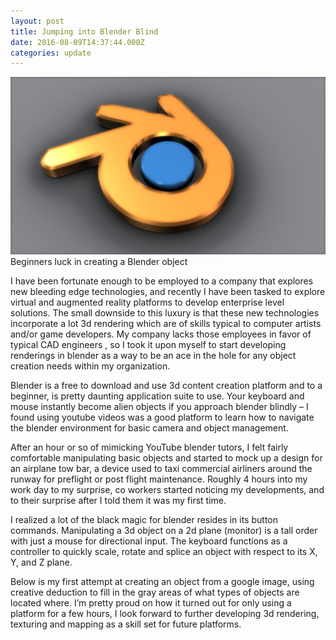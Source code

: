```yaml
---
layout: post
title: Jumping into Blender Blind
date: 2016-08-09T14:37:44.000Z
categories: update
---
```


<img src="/images/fulls/blender.jpg" class="fit image"> Beginners luck in creating a Blender object

I have been fortunate enough to be employed to a company that explores new bleeding edge technologies, and recently I have been tasked to explore virtual and augmented reality platforms to develop enterprise level solutions. The small downside to this luxury is that these new technologies incorporate a lot 3d rendering which are of skills typical to computer artists and/or game developers. My company lacks those employees in favor of typical CAD engineers , so I took it upon myself to start developing renderings in blender as a way to be an ace in the hole for any object creation needs within my organization. 

Blender is a free to download and use 3d content creation platform and to a beginner, is pretty daunting application suite to use. Your keyboard and mouse instantly become alien objects if you approach blender blindly – I found using youtube videos was a good platform to learn how to navigate the blender environment for basic camera and object management. 

After an hour or so of mimicking YouTube blender tutors, I felt fairly comfortable manipulating basic objects and started to mock up a design for an airplane tow bar,  a device used to taxi commercial airliners around the runway for preflight or post flight maintenance. Roughly 4 hours into my work day to my surprise, co workers started noticing my developments, and to their surprise after I told them it was my first time. 

I realized a lot of the black magic for blender resides in its button commands. Manipulating a 3d object on a 2d plane (monitor) is a tall order with just a mouse for directional input. The keyboard functions as a controller to quickly scale, rotate and splice an object with respect to its X, Y, and Z plane. 

Below is my first attempt at creating an object from a google image, using creative deduction to fill in the gray areas of what types of objects are located where. I’m pretty proud on how it turned out for only using a platform for a few hours, I look forward to further developing 3d rendering, texturing and mapping as a skill set for future platforms.
